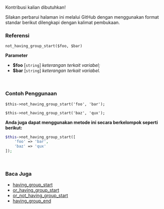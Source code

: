 Kontribusi kalian dibutuhkan!

Silakan perbarui halaman ini melalui GitHub dengan menggunakan format standar berikut dilengkapi dengan kalimat pembukaan.

### Referensi
`not_having_group_start($foo, $bar)`

**Parameter**
* **$foo** [`string`] *keterangan terkait variabel;*
* **$bar** [`string`] *keterangan terkait variabel.*

&nbsp;

### Contoh Penggunaan
`$this->not_having_group_start('foo', 'bar');`

`$this->not_having_group_start('baz', 'qux');`

**Anda juga dapat menggunakan metode ini secara berkelompok seperti berikut:**
```php
$this->not_having_group_start([
    'foo' => 'bar',
    'baz' => 'qux'
]);
```

&nbsp;

### Baca Juga
* [having_group_start](./having_group_start)
* [or_having_group_start](./or_having_group_start)
* [or_not_having_group_start](./or_not_having_group_start)
* [having_group_end](./having_group_end)
